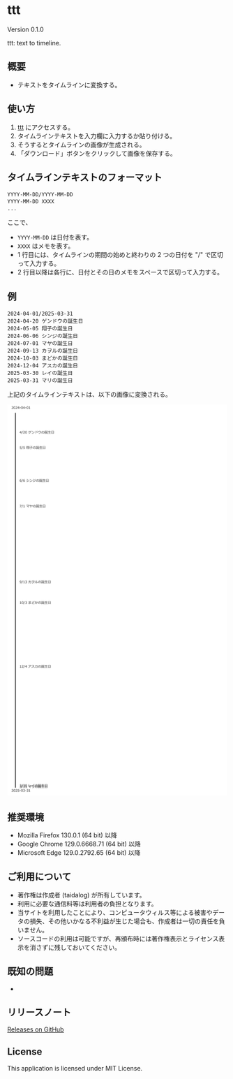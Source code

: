 # ttt

Version 0.1.0

ttt: text to timeline.

## 概要

- テキストをタイムラインに変換する。

## 使い方

1. [ttt](https://taidalog.github.io/ttt/) にアクセスする。
1. タイムラインテキストを入力欄に入力するか貼り付ける。
1. そうするとタイムラインの画像が生成される。
1. 「ダウンロード」ボタンをクリックして画像を保存する。

## タイムラインテキストのフォーマット

```
YYYY-MM-DD/YYYY-MM-DD
YYYY-MM-DD XXXX
...
```

ここで、

- `YYYY-MM-DD` は日付を表す。
- `XXXX` はメモを表す。
- 1 行目には、タイムラインの期間の始めと終わりの 2 つの日付を "/" で区切って入力する。
- 2 行目以降は各行に、日付とその日のメモをスペースで区切って入力する。

## 例

```
2024-04-01/2025-03-31
2024-04-20 ゲンドウの誕生日
2024-05-05 翔子の誕生日
2024-06-06 シンジの誕生日
2024-07-01 マヤの誕生日
2024-09-13 カヲルの誕生日
2024-10-03 まどかの誕生日
2024-12-04 アスカの誕生日
2025-03-30 レイの誕生日
2025-03-31 マリの誕生日
```

上記のタイムラインテキストは、以下の画像に変換される。

![結果](https://raw.githubusercontent.com/taidalog/ttt/main/docs/image/timeline.ja.png)

## 推奨環境

- Mozilla Firefox 130.0.1 (64 bit) 以降
- Google Chrome 129.0.6668.71 (64 bit) 以降
- Microsoft Edge 129.0.2792.65 (64 bit) 以降

## ご利用について

- 著作権は作成者 (taidalog) が所有しています。
- 利用に必要な通信料等は利用者の負担となります。
- 当サイトを利用したことにより、コンピュータウィルス等による被害やデータの損失、その他いかなる不利益が生じた場合も、作成者は一切の責任を負いません。
- ソースコードの利用は可能ですが、再頒布時には著作権表示とライセンス表示を消さずに残しておいてください。

## 既知の問題

-

## リリースノート

[Releases on GitHub](https://github.com/taidalog/ttt/releases)

## License

This application is licensed under MIT License.
